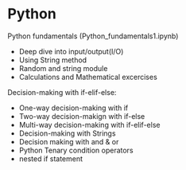 # Python
Python fundamentals (Python_fundamentals1.ipynb)
  - Deep dive into input/output(I/O)
  - Using String method
  - Random and string module
  - Calculations and Mathematical excercises

Decision-making with if-elif-else:
  - One-way decision-making with if
  - Two-way decision-makign with if-else
  - Multi-way decision-making with if-elif-else
  - Decision-making with Strings
  - Decision making with and & or
  - Python Tenary condition operators
  - nested if statement
